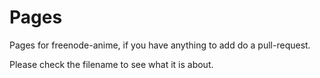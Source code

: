 # Pages
Pages for freenode-anime, if you have anything to add do a pull-request.

Please check the filename to see what it is about.
